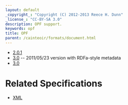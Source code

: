 ```yaml
---
layout: default
_copyright_: "Copyright (C) 2012-2013 Reece H. Dunn"
_license_: "CC-BY-SA 3.0"
description: OPF support.
keywords: opf
title: OPF
parent: /cainteoir/formats/document.html
---
```


*  [2.0.1](opf201)
*  [3.0](opf30-20110523) -- 2011/05/23 version with RDFa-style metadata
*  [3.0](opf30)

# Related Specifications

*  [XML](xml)
